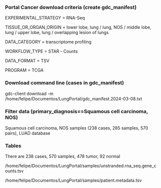 <!-- GETTING STARTED -->
### Portal Cancer download criteria (create gdc_manifest)
EXPERIMENTAL_STRATEGY  = RNA-Seq

TISSUE_OR_ORGAN_ORIGIN = lower lobe, lung / lung, NOS / middle lobe, lung / upper lobe, lung / overlapping lesion of lungs

DATA_CATEGORY          = transcriptome profiling

WORKFLOW_TYPE          = STAR - Counts

DATA_FORMAT            = TSV

PROGRAM                = TCGA

### Download command line (cases in gdc_manifest)
gdc-client download -m /home/felipe/Documentos/LungPortal/gdc_manifest.2024-03-08.txt



### Filter data (primary_diagnosis==Squamous cell carcinoma, NOS)
Squamous cell carcinoma, NOS  samples (238 cases, 285 samples, 570 pairs), LUAD database



###  Tables
There are 238 cases, 570 samples, 478 tumor, 92 normal

/home/felipe/Documentos/LungPortal/samples/unstranded.rna_seq.gene_counts.tsv

/home/felipe/Documentos/LungPortal/samples/patient.metadata.tsv





